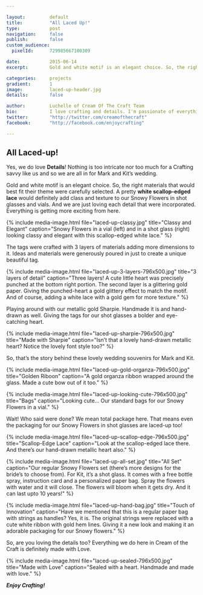 ```yaml
---

layout:			default
title:  		"All Laced Up!"
type:			post
navigation: 	false
publish:        false
custom_audience:
  pixelId:      729985667100309

date:   		2015-06-14
excerpt: 		Gold and white motif is an elegant choice. So, the right materials that would best fit their theme were carefully selected. we are just loving each detail that were incorporated. Everything is getting more exciting from here.

categories:		projects
gradient: 		1
image: 			laced-up-header.jpg
details:		false

author: 		Luchelle of Cream Of The Craft Team
bio: 			I love crafting and details. I'm passionate of everything I make. 
twitter: 		"http://twitter.com/creamofthecraft"
facebook: 		"http://facebook.com/enjoycrafting"

---
```


## All Laced-up!
 
Yes, we do love **Details**! Nothing is too intricate nor too much for a Crafting savvy like us and so we are all in for Mark and Kit’s wedding.

Gold and white motif is an elegant choice. So, the right materials that would best fit their theme were carefully selected. A pretty **white scallop-edged lace** would definitely add class and texture to our Snowy Flowers in shot glasses and vials. And we are just loving each detail that were incorporated. Everything is getting more exciting from here.

{% include media-image.html file="laced-up-classy.jpg" title="Classy and Elegant" caption="Snowy Flowers in a vial (left) and in a shot glass (right) looking classy and elegant with this scallop-edged white lace." %}

The tags were crafted with 3 layers of materials adding more dimensions to it. Ideas and materials were generously poured in just to create a unique beautiful tag.

{% include media-image.html file="laced-up-3-layers-796x500.jpg" title="3 layers of detail" caption="Three layers! A cute little heart was precisely punched at the bottom right portion. The second layer is a glittering gold paper. Giving the punched-heart a gold glittery effect to match the motif. And of course, adding a white lace with a gold gem for more texture." %}

Playing around with our metallic gold Sharpie. Handmade it is and hand-drawn as well. Giving the tags for our shot glasses a bolder and eye-catching heart. 

{% include media-image.html file="laced-up-sharpie-796x500.jpg" title="Made with Sharpie" caption="Isn’t that a lovely hand-drawn metallic heart? Notice the lovely font style too?" %}

So, that’s the story behind these lovely wedding souvenirs for Mark and Kit.

{% include media-image.html file="laced-up-gold-organza-796x500.jpg" title="Golden Riboon" caption="A gold organza ribbon wrapped around the glass. Made a cute bow out of it too." %}

{% include media-image.html file="laced-up-looking-cute-796x500.jpg" title="Bags" caption="Looking cute… Our standard bags for our Snowy Flowers in a vial." %}

Wait! Who said were done? We mean total package here. That means even the packaging for our Snowy Flowers in shot glasses are laced-up too!

{% include media-image.html file="laced-up-scallop-edge-796x500.jpg" title="Scallop-Edge Lace" caption="Look at the scallop-edged lace there. And there’s our hand-drawn metallic heart also." %}

{% include media-image.html file="laced-up-all-set.jpg" title="All Set" caption="Our regular Snowy Flowers set (there’s more designs for the bride’s to choose from). For Kit, it’s a shot glass. It comes with a free bottle spray, instruction card and a personalized paper bag. Spray the flowers with water and it will close. The flowers will bloom when it gets dry. And it can last upto 10 years!" %}


{% include media-image.html file="laced-up-hand-bag.jpg" title="Touch of Innovation" caption="Have we mentioned that this is a regular paper bag with strings as handles? Yes, it is. The original strings were replaced with a cute white ribbon with gold hem lines. Giving it a new look and making it an adorable packaging for our Snowy flowers." %}

So, are you loving the details too? Everything we do here in Cream of the Craft is definitely made with Love. 

{% include media-image.html file="laced-up-sealed-796x500.jpg" title="Made with Love" caption="Sealed with a heart. Handmade and made with love." %}

***Enjoy Crafting!***

<br/>

